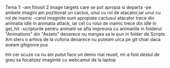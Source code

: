 Tema 1:
-am folosit 2 image targets care se pot apropia si departa
-pe ambele imagini am pozitionat un cactus, unul cu rol de atacator,iar unul cu rol de inamic
-cand imaginile sunt apropiate cactusul atacator trece din animatia idle in animatia attack, iar cel cu rolul de inamic trece din idle in get_hit
-scripturile pentru animatii se afla impreuna cu animatiile in folderul "Animations" din "Assets" deoarece nu mergea sa le pun in folder de Scripts
Am sters o arhiva de la vuforia deoarece nu puteam urca pe git chiar daca aveam gitignore pus

Imi cer scuze ca nu am putut face un demo mai reusit, mi-a fost destul de greu sa focalizez imaginile cu webcamul de la laptop
